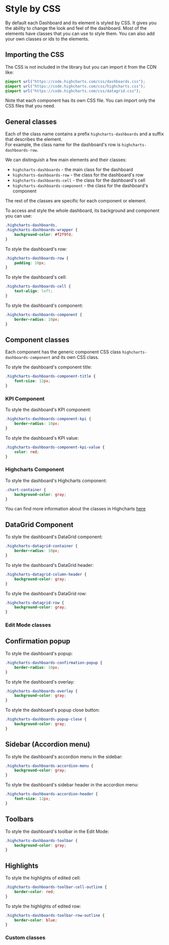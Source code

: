 Style by CSS
===

By default each Dashboard and its element is styled by CSS. It gives you the
ability to change the look and feel of the dashboard. Most of the elements
have classes that you can use to style them. You can also add your own classes
or ids to the elements.


## Importing the CSS
The CSS is not included in the library but you can import it from the CDN like:
```css
@import url("https://code.highcharts.com/css/dashboards.css");
@import url("https://code.highcharts.com/css/highcharts.css");
@import url("https://code.highcharts.com/css/datagrid.css");
```

Note that each component has its own CSS file. You can import only the CSS
files that you need.

## General classes
Each of the class name contains a prefix `highcharts-dashboards` and a suffix that
describes the element.   
For example, the class name for the dashboard's row is `highcharts-dashboards-row`.

We can distinguish a few main elements and their classes:
- `highcharts-dashboards` - the main class for the dashboard
- `highcharts-dashboards-row` - the class for the dashboard's row
- `highcharts-dashboards-cell` - the class for the dashboard's cell
- `highcharts-dashboards-component` - the class for the dashboard's component

The rest of the classes are specific for each component or element.

To access and style the whole dashboard, its background and component you can use:
```css
.highcharts-dashboards,
.highcharts-dashboards-wrapper {
    background-color: #f2f9fd;
}
```

To style the dashboard's row:
```css
.highcharts-dashboards-row {
    padding: 10px;
}
```

To style the dashboard's cell:
```css
.highcharts-dashboards-cell {
    text-align: left;
}
```

To style the dashboard's component:
```css
.highcharts-dashboards-component {
    border-radius: 10px;
}
```

## Component classes
Each component has the generic component CSS class `highcharts-dashboards-component` and its own CSS class.

To style the dashboard's component title:
```css
.highcharts-dashboards-component-title {
    font-size: 12px;
}
```

### KPI Component
To style the dashboard's KPI component:
```css
.highcharts-dashboards-component-kpi {
    border-radius: 10px;
}
```

To style the dashboard's KPI value:
```css
.highcharts-dashboards-component-kpi-value {
    color: red;
}
```

### Highcharts Component
To style the dashboard's Highcharts component:
```css
.chart-container {
    background-color: gray;
}
```

You can find more information about the classes in Highcharts [here](https://www.highcharts.com/docs/chart-design-and-style/style-by-css)
## DataGrid Component
To style the dashboard's DataGrid component:
```css
.highcharts-datagrid-container {
    border-radius: 10px;
}
```

To style the dashboard's DataGrid header:
```css
.highcharts-datagrid-column-header {
    background-color: gray;
}
```

To style the dashboard's DataGrid row:
```css
.highcharts-datagrid-row {
    background-color: gray;
}
```
### Edit Mode classes
## Confirmation popup
To style the dashboard's popup:
```css
.highcharts-dashboards-confirmation-popup {
    border-radius: 10px;
}
```

To style the dashboard's overlay:
```css
.highcharts-dashboards-overlay {
    background-color: gray;
}
```

To style the dashboard's popup close button:
```css
.highcharts-dashboards-popup-close {
    background-color: gray;
}
```

## Sidebar (Accordion menu)

To style the dashboard's accordion menu in the sidebar:
```css
.highcharts-dashboards-accordion-menu {
    background-color: gray;
}
```

To style the dashboard's sidebar header in the accordion menu:
```css
.highcharts-dashboards-accordion-header {
    font-size: 12px;
}
```
## Toolbars

To style the dashboard's toolbar in the Edit Mode:
```css
.highcharts-dashboards-toolbar {
    background-color: gray;
}
```

## Highlights

To style the highlights of edited cell:
```css
.highcharts-dashboards-toolbar-cell-outline {
    border-color: red;
}
```

To style the highlights of edited row:
```css
.highcharts-dashboards-toolbar-row-outline {
    border-color: blue;
}
```

### Custom classes



